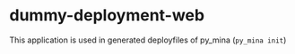 # dummy-deployment-web
This application is used in generated deployfiles of py_mina (`py_mina init`)
